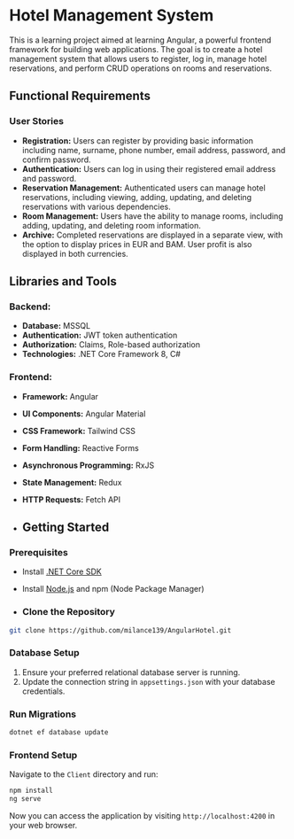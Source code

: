 # Hotel Management System

This is a learning project aimed at learning Angular, a powerful frontend framework for building web applications. The goal is to create a hotel management system that allows users to register, log in, manage hotel reservations, and perform CRUD operations on rooms and reservations.

## Functional Requirements

### User Stories

- **Registration:** Users can register by providing basic information including name, surname, phone number, email address, password, and confirm password.
- **Authentication:** Users can log in using their registered email address and password.
- **Reservation Management:** Authenticated users can manage hotel reservations, including viewing, adding, updating, and deleting reservations with various dependencies.
- **Room Management:** Users have the ability to manage rooms, including adding, updating, and deleting room information.
- **Archive:** Completed reservations are displayed in a separate view, with the option to display prices in EUR and BAM. User profit is also displayed in both currencies.

## Libraries and Tools

### Backend:
- **Database:** MSSQL
- **Authentication:** JWT token authentication
- **Authorization:** Claims, Role-based authorization
- **Technologies:** .NET Core Framework 8, C#

### Frontend:
- **Framework:** Angular
- **UI Components:** Angular Material
- **CSS Framework:** Tailwind CSS
- **Form Handling:** Reactive Forms
- **Asynchronous Programming:** RxJS
- **State Management:** Redux
- **HTTP Requests:** Fetch API

- ## Getting Started

### Prerequisites

- Install [.NET Core SDK](https://dotnet.microsoft.com/download)
- Install [Node.js](https://nodejs.org/) and npm (Node Package Manager)

- ### Clone the Repository
```bash
git clone https://github.com/milance139/AngularHotel.git
```

### Database Setup

1. Ensure your preferred relational database server is running.
2. Update the connection string in `appsettings.json` with your database credentials.

### Run Migrations
```bash
dotnet ef database update
```
### Frontend Setup

Navigate to the `Client` directory and run:
```bash
npm install
ng serve
```
Now you can access the application by visiting `http://localhost:4200` in your web browser.
